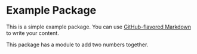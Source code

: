 # Example Package

This is a simple example package. You can use
[GitHub-flavored Markdown](https://guides.github.com/features/mastering-markdown/)
to write your content. 

This package has a module to add two numbers together.